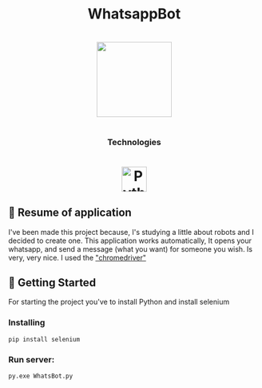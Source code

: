 <h1 align="center">WhatsappBot</h1>
<h1 align="center"><img width="150px" src="https://user-images.githubusercontent.com/62610767/94057216-b5400100-fdb5-11ea-94af-9106760eb138.png"><h1>
<h3 align="center">Technologies</h3>
<h1 align="center">
<img align="center" alt="Python" width="50px" src="https://user-images.githubusercontent.com/38151364/89708860-1bc9a680-d951-11ea-8b0a-cf2d9d7c6edf.png" />
</h1>

## :bookmark_tabs: Resume of application

I've been made this project because, I's studying a little about robots and I decided to create one. 
This application works automatically, It opens your whatsapp, and send a message (what you want) for someone you wish. Is very, very nice. I used the <a href="https://chromedriver.chromium.org/downloads">"chromedriver"</a>

## :mag_right: Getting Started

For starting the project you've to install Python and install selenium 


### Installing

```pip install selenium```


### Run server: 

```py.exe WhatsBot.py```


